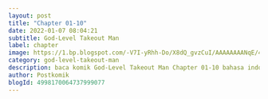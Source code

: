 ```yaml
---
layout: post 
title: "Chapter 01-10"
date: 2022-01-07 08:04:21
subtitle: God-Level Takeout Man
label: chapter
image: https://1.bp.blogspot.com/-V7I-yRhh-Do/X8dQ_gvzCuI/AAAAAAAANqE/4D5Nr6sYCRsS_xjpSgO2
category: god-level-takeout-man
description: baca komik God-Level Takeout Man Chapter 01-10 bahasa indonesia 
author: Postkomik
blogId: 4998170064737999077
---
```


